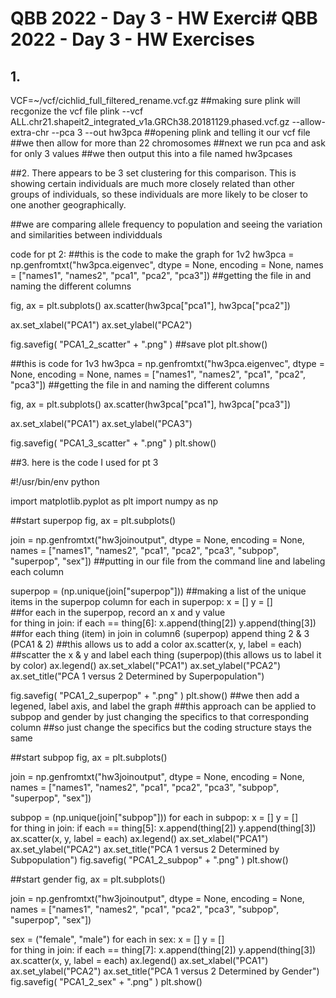 # QBB 2022 - Day 3 - HW Exerci# QBB 2022 - Day 3 - HW Exercises
## 1. 
VCF=~/vcf/cichlid_full_filtered_rename.vcf.gz
##making sure plink will recgonize the vcf file
plink --vcf ALL.chr21.shapeit2_integrated_v1a.GRCh38.20181129.phased.vcf.gz 
--allow-extra-chr --pca 3 --out hw3pca 
##opening plink and telling it our vcf file
##we then allow for more than 22 chromosomes
##next we run pca and ask for only 3 values
##we then output this into a file named hw3pcases

##2. There appears to be 3 set clustering for this comparison. This is showing certain individuals are much more closely related than other groups of individuals, so these individuals are more likely to be closer to one another geographically. 

##we are comparing allele frequency to population and seeing the variation and similarities between individduals

code for pt 2:
##this is the code to make the graph for 1v2
hw3pca = np.genfromtxt("hw3pca.eigenvec", dtype = None, 
encoding = None, names = ["names1", "names2", "pca1", "pca2", "pca3"])
##getting the file in and naming the different columns

fig, ax = plt.subplots()
ax.scatter(hw3pca["pca1"], hw3pca["pca2"])

ax.set_xlabel("PCA1")
ax.set_ylabel("PCA2")

fig.savefig( "PCA1_2_scatter" + ".png" )
##save plot
plt.show()

##this is code for 1v3
hw3pca = np.genfromtxt("hw3pca.eigenvec", dtype = None, 
encoding = None, names = ["names1", "names2", "pca1", "pca2", "pca3"])
##getting the file in and naming the different columns

fig, ax = plt.subplots()
ax.scatter(hw3pca["pca1"], hw3pca["pca3"])

ax.set_xlabel("PCA1")
ax.set_ylabel("PCA3")

fig.savefig( "PCA1_3_scatter" + ".png" )
plt.show()

##3. here is the code I used for pt 3

#!/usr/bin/env python

import matplotlib.pyplot as plt
import numpy as np

##start superpop
fig, ax = plt.subplots()

join = np.genfromtxt("hw3joinoutput", dtype = None, 
encoding = None, names = ["names1", "names2", "pca1", "pca2", "pca3", 
"subpop", "superpop", "sex"])
##putting in our file from the command line and labeling each column

superpop = (np.unique(join["superpop"]))
##making a list of the unique items in the superpop column
for each in superpop:
    x = []
    y = []  
##for each in the superpop, record an x and y value  
    for thing in join:
        if each == thing[6]:
            x.append(thing[2])
            y.append(thing[3])
##for each thing (item) in join in column6 (superpop) append thing 2 & 3 (PCA1 & 2)
##this allows us to add a color 
    ax.scatter(x, y, label = each)
##scatter the x & y and label each thing (superpop)(this allows us to label it by color)
    ax.legend()
ax.set_xlabel("PCA1")
ax.set_ylabel("PCA2")
ax.set_title("PCA 1 versus 2 Determined by Superpopulation")

fig.savefig( "PCA1_2_superpop" + ".png" )
plt.show()
##we then add a legened, label axis, and label the graph
##this approach can be applied to subpop and gender by just changing the specifics to that corresponding column
##so just change the specifics but the coding structure stays the same 

##start subpop
fig, ax = plt.subplots()

join = np.genfromtxt("hw3joinoutput", dtype = None, 
encoding = None, names = ["names1", "names2", "pca1", "pca2", "pca3", 
"subpop", "superpop", "sex"])

subpop = (np.unique(join["subpop"]))
for each in subpop:
    x = []
    y = []    
    for thing in join:
        if each == thing[5]:
            x.append(thing[2])
            y.append(thing[3])
    ax.scatter(x, y, label = each)
    ax.legend()
ax.set_xlabel("PCA1")
ax.set_ylabel("PCA2")
ax.set_title("PCA 1 versus 2 Determined by Subpopulation")
fig.savefig( "PCA1_2_subpop" + ".png" )
plt.show() 

##start gender
fig, ax = plt.subplots()

join = np.genfromtxt("hw3joinoutput", dtype = None, 
encoding = None, names = ["names1", "names2", "pca1", "pca2", "pca3", 
"subpop", "superpop", "sex"])

sex = ("female", "male")
for each in sex:
    x = []
    y = []    
    for thing in join:
        if each == thing[7]:
            x.append(thing[2])
            y.append(thing[3])
    ax.scatter(x, y, label = each)
    ax.legend()
ax.set_xlabel("PCA1")
ax.set_ylabel("PCA2")
ax.set_title("PCA 1 versus 2 Determined by Gender")
fig.savefig( "PCA1_2_sex" + ".png" )
plt.show()     